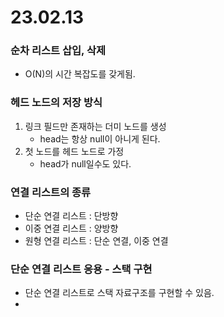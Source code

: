 # 23.02.13
### 순차 리스트 삽입, 삭제
- O(N)의 시간 복잡도를 갖게됨.

### 헤드 노드의 저장 방식
1. 링크 필드만 존재하는 더미 노드를 생성
    - head는 항상 null이 아니게 된다.
2. 첫 노드를 헤드 노드로 가정
    - head가 null일수도 있다.

### 연결 리스트의 종류
- 단순 연결 리스트 : 단방향
- 이중 연결 리스트 : 양방향
- 원형 연결 리스트 : 단순 연결, 이중 연결

### 단순 연결 리스트 응용 - 스택 구현
- 단순 연결 리스트로 스택 자료구조를 구현할 수 있음.
- 